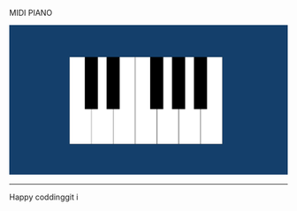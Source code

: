 
MIDI PIANO       
 
![Alt text](<Screenshot 2024-01-07 130135.png>)

------------------------------
Happy coddinggit i
